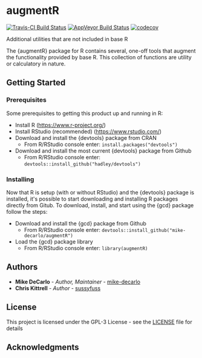# augmentR
[![Travis-CI Build Status](https://travis-ci.org/mike-decarlo/augmentR.svg?branch=master)](https://travis-ci.org/mike-decarlo/augmentR) [![AppVeyor Build Status](https://ci.appveyor.com/api/projects/status/github/mike-decarlo/augmentR?branch=master&svg=true)](https://ci.appveyor.com/project/mike-decarlo/augmentR) [![codecov](https://codecov.io/gh/mike-decarlo/augmentR/branch/master/graph/badge.svg)](https://codecov.io/gh/mike-decarlo/augmentR)

Additional utilities that are not included in base R

The {augmentR} package for R contains several, one-off tools that augment the functionality provided by base R. This collection of functions are utility or calculatory in nature.

## Getting Started

### Prerequisites

Some prerequisites to getting this product up and running in R:
- Install R (https://www.r-project.org/)
- Install RStudio (recommended) (https://www.rstudio.com/)
- Download and install the {devtools} package from CRAN
  - From R/RStudio console enter: <code>install.packages("devtools")</code>
- Download and install the most current {devtools} package from Github
  - From R/RStudio console enter: <code>devtools::install_github("hadley/devtools")</code>

### Installing

Now that R is setup (with or without RStudio) and the {devtools} package is installed, it's possible to start downloading and installing R packages directly from Gitub. To download, install, and start using the {gcd} package follow the steps:
- Download and install the {gcd} package from Github
  - From R/RStudio console enter: <code>devtools::install_github("mike-decarlo/augmentR")</code>
- Load the {gcd} package library
  - From R/RStudio console enter: <code>library(augmentR)</code>

## Authors

* **Mike DeCarlo** - *Author, Maintainer* - [mike-decarlo](https://github.com/mike-decarlo)
* **Chris Kittrell** - *Author* - [sussyfuss](https://github.com/sussyfuss)

## License

This project is licensed under the GPL-3 License - see the [LICENSE](LICENSE) file for details

## Acknowledgments
